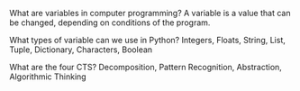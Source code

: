 What are variables in computer programming?
A variable is a value that can be changed, depending on conditions of the program.

What types of variable can we use in Python?
Integers, Floats, String, List, Tuple, Dictionary, Characters, Boolean

What are the four CTS?
Decomposition, Pattern Recognition, Abstraction, Algorithmic Thinking
